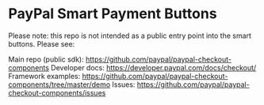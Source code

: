 # PayPal Smart Payment Buttons

Please note: this repo is not intended as a public entry point into the smart buttons. Please see:

Main repo (public sdk): https://github.com/paypal/paypal-checkout-components
Developer docs: https://developer.paypal.com/docs/checkout/
Framework examples: https://github.com/paypal/paypal-checkout-components/tree/master/demo
Issues: https://github.com/paypal/paypal-checkout-components/issues
